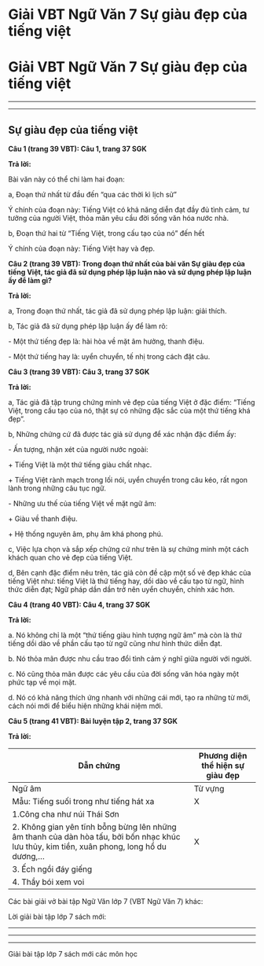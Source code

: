 # Giải VBT Ngữ Văn 7 Sự giàu đẹp của tiếng việt

# Giải VBT Ngữ Văn 7 Sự giàu đẹp của tiếng việt

* * *

* * *

## Sự giàu đẹp của tiếng việt

**Câu 1 (trang 39 VBT): Câu 1, trang 37 SGK**

**Trả lời:**

Bài văn này có thể chi làm hai đoạn:

a, Đoạn thứ nhất từ đầu đến “qua các thời kì lịch sử”

Ý chính của đoạn này: Tiếng Việt có khả năng diễn đạt đầy đủ tình cảm, tư tưởng của người Việt, thỏa mãn yêu cầu đời sống văn hóa nước nhà. 

b, Đoạn thứ hai từ “Tiếng Việt, trong cấu tạo của nó” đến hết 

Ý chính của đoạn này: Tiếng Việt hay và đẹp. 

**Câu 2 (trang 39 VBT): Trong đoạn thứ nhất của bài văn Sự giàu đẹp của tiếng Việt, tác giả đã sử dụng phép lập luận nào và sử dụng phép lập luận ấy để làm gì?**

**Trả lời:**

a, Trong đoạn thứ nhất, tác giả đã sử dụng phép lập luận: giải thích.

b, Tác giả đã sử dụng phép lập luận ấy để làm rõ: 

\- Một thứ tiếng đẹp là: hài hòa về mặt âm hưởng, thanh điệu.

\- Một thứ tiếng hay là: uyển chuyển, tế nhị trong cách đặt câu.

**Câu 3 (trang 39 VBT): Câu 3, trang 37 SGK**

**Trả lời:**

a, Tác giả đã tập trung chứng minh vẻ đẹp của tiếng Việt ở đặc điểm: “Tiếng Việt, trong cấu tạo của nó, thật sự có những đặc sắc của một thứ tiếng khá đẹp”.

b, Những chứng cứ đã được tác giả sử dụng để xác nhận đặc điểm ấy:

\- Ấn tượng, nhận xét của người nước ngoài:

\+ Tiếng Việt là một thứ tiếng giàu chất nhạc.

\+ Tiếng Việt rành mạch trong lối nói, uyển chuyển trong câu kéo, rất ngon lành trong những câu tục ngữ.

\- Những ưu thế của tiếng Việt về mặt ngữ âm: 

\+ Giàu về thanh điệu.

\+ Hệ thống nguyên âm, phụ âm khá phong phú.

c, Việc lựa chọn và sắp xếp chứng cứ như trên là sự chứng minh một cách khách quan cho vẻ đẹp của tiếng Việt. 

d, Bên cạnh đặc điểm nêu trên, tác giả còn đề cập một số vẻ đẹp khác của tiếng Việt như: tiếng Việt là thứ tiếng hay, dồi dào về cấu tạo từ ngữ, hình thức diễn đạt; Ngữ pháp dần dần trở nên uyển chuyển, chính xác hơn. 

**Câu 4 (trang 40 VBT): Câu 4, trang 37 SGK**

**Trả lời:**

a. Nó không chỉ là một “thứ tiếng giàu hình tượng ngữ âm” mà còn là thứ tiếng dồi dào về phần cấu tạo từ ngữ cũng như hình thức diễn đạt. 

b. Nó thỏa mãn được nhu cầu trao đổi tình cảm ý nghĩ giữa người với người. 

c. Nó cũng thỏa mãn được các yêu cầu của đời sống văn hóa ngày một phức tạp về mọi mặt. 

d. Nó có khả năng thích ứng nhanh với những cái mới, tạo ra những từ mới, cách nói mới để biểu hiện những khái niệm mới.

**Câu 5 (trang 41 VBT): Bài luyện tập 2, trang 37 SGK**

**Trả lời:**

Dẫn chứng | Phương diện thể hiện sự giàu đẹp  
---|---  
Ngữ âm | Từ vựng  
Mẫu: Tiếng suối trong như tiếng hát xa | X |   
1.Công cha như núi Thái Sơn |  | X  
2\. Không gian yên tĩnh bỗng bừng lên những âm thanh của dàn hòa tấu, bởi bốn nhạc khúc lưu thủy, kim tiền, xuân phong, long hổ du dương,… | X | X  
3\. Ếch ngồi đáy giếng |  | X  
4\. Thầy bói xem voi |  | X  
  
Các bài giải vở bài tập Ngữ Văn lớp 7 (VBT Ngữ Văn 7) khác:

Lời giải bài tập lớp 7 sách mới:

* * *

* * *

* * *

Giải bài tập lớp 7 sách mới các môn học
